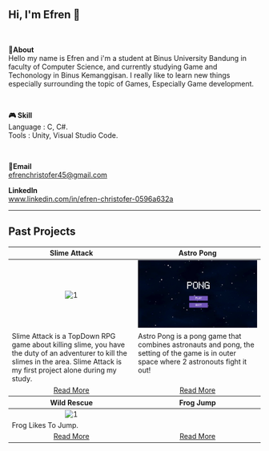 
## Hi, I'm Efren 👋 

<br>

**📌About** <br>
Hello my name is Efren and i'm a student at Binus University Bandung in faculty of Computer Science, and currently studying Game and Techonology in Binus Kemanggisan. I really like to learn new things especially surrounding the topic of Games, Especially Game development.

<br>

**🎮 Skill** <br>
Language : C, C#.<br>
Tools    : Unity, Visual Studio Code.

<br>


**📩Email** <br>
efrenchristofer45@gmail.com
<br>

**LinkedIn** <br>
www.linkedin.com/in/efren-christofer-0596a632a
<br>

---

## Past Projects
<table width="100%">
  <thead>
    <tr>
      <th width="50%" align="center"><a>Slime Attack </a></th> <!--tittle-->
      <th width="50%" align="center"><a>Astro Pong</a></th> <!--tittle-->
    </tr>
  </thead>
  <tbody>
    <tr>
      <td align="center">
        <img src="https://github.com/Efrennnn/Efrennnn/blob/main/slimeattack.gif" alt="1" style="width:100%;height:auto;">
      </td>
      <td align="center">
        <img src="https://github.com/Efrennnn/Efrennnn/blob/main/astropong.gif" alt="2" style="width:100%;height:auto;">
      </td>
    </tr>
    <tr>
      <td valign="text-top">Slime Attack is a TopDown RPG game about killing slime, you have the duty of an adventurer to kill the slimes in the area. Slime Attack is my first project alone during my study.</td> <!--desc-->
      <td valign="text-top">Astro Pong is a pong game that combines astronauts and pong, the setting of the game is in outer space where 2 astronouts fight it out!</td> <!--desc-->
    </tr>
    <tr>
      <td align="center"><a href="https://github.com/Efrennnn/Slime-Attack">Read More</a></td> <!--link1-->
      <td align="center"><a href="https://github.com/Efrennnn/AstroPong">Read More</a></td> <!--link2-->
    </tr>
  
  <thead>
    <tr>
      <th width="50%" align="center"><a>Wild Rescue </a></th> <!--tittle-->
      <th width="50%" align="center"><a>Frog Jump</a></th> <!--tittle-->
    </tr>
  </thead>

  <tbody>
    <tr>
      <td align="center">
        <img src="https://github.com/Efrennnn/Efrennnn/blob/main/frogjump.gif" alt="1" style="width:100%;height:auto;">
      </td>
      <td align="center">
      </td>
    </tr>
    <tr>
      <td valign="text-top">Frog Likes To Jump.</td> <!--desc-->
      <td valign="text-top"></td> <!--desc-->
    </tr>
    <tr>
      <td align="center"><a href="https://github.com/Efrennnn/Frog-Jump">Read More</a></td> <!--link1-->
      <td align="center"><a href="">Read More</a></td> <!--link1-->
    </tr>
  
    
  
  </tbody>
</table>

  </tbody>
</table>
